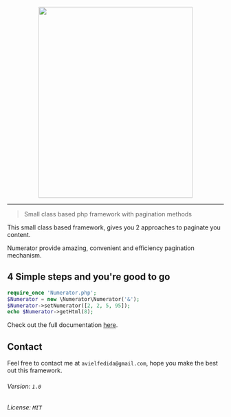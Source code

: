 <p align="center">
	<img height="445" width="358" src="http://i.imgur.com/il7w3BH.png">
</p>

---

> Small class based php framework with pagination methods

This small class based framework, gives you 2 approaches to paginate you content.

Numerator provide amazing, convenient and efficiency pagination mechanism.

## 4 Simple steps and you're good to go

```php
require_once 'Numerator.php';
$Numerator = new \Numerator\Numerator('&');
$Numerator->setNumerator([2, 2, 5, 95]);
echo $Numerator->getHtml(8);
```

Check out the full documentation [here](https://github.com/avielfedida/Numerator/wiki/Numerator-full-documentation).

## Contact

Feel free to contact me at `avielfedida@gmail.com`, hope you make the best out this framework.

###### Version: `1.0`

###### License: `MIT`